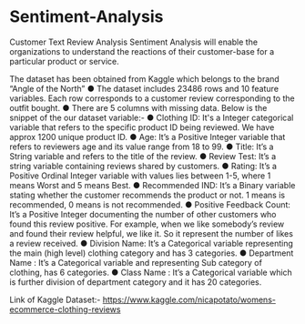 # Sentiment-Analysis
Customer Text Review Analysis
Sentiment Analysis will enable the organizations to understand the reactions of their customer-base for a particular product or service.

The dataset has been obtained from Kaggle which belongs to the brand “Angle of the North” 
●	The dataset includes 23486 rows and 10 feature variables. Each row corresponds to a customer review corresponding to the outfit bought.
●	There are 5 columns with missing data.
Below is the snippet of the our dataset variable:-
●	Clothing ID: It's a Integer categorical variable that refers to the specific product ID being reviewed. We have approx 1200 unique product ID.
●	Age: It’s a Positive Integer variable that refers to reviewers age and its value range from 18 to 99.
●	Title: It’s a String variable and refers to the title of the review.
●	Review Test: It’s a string variable containing reviews shared by customers.
●	Rating: It’s a Positive Ordinal Integer variable with values lies between 1-5, where 1 means Worst and 5 means Best.
●	Recommended  IND: It’s a Binary variable stating whether the customer recommends the product or not. 1 means is recommended, 0 means is not recommended.
●	Positive Feedback Count: It’s a Positive Integer documenting the number of other customers who found this review positive. For example, when we like somebody’s review and found their review helpful, we like it. So it represent the number of likes a review received.
●	Division Name: It’s a Categorical variable representing the main (high level) clothing category and has 3 categories.
●	Department Name : It’s a Categorical variable and representing Sub category of clothing, has 6 categories.
●	Class Name : It’s a Categorical variable which is further division of department category  and it has 20 categories.

Link of Kaggle Dataset:- 
https://www.kaggle.com/nicapotato/womens-ecommerce-clothing-reviews
